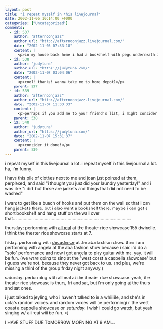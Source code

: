 ```yaml
---
layout: post
title: "i repeat myself in this livejournal"
date: 2002-11-06 10:14:00 +0000
categories: ["Uncategorized"]
comments:
  - id: 537
    author: "afternoonjazz"
    author_url: "http://afternoonjazz.livejournal.com/"
    date: "2002-11-06 07:33:18"
    content: |
      <p>in my house back home i had a bookshelf with pegs underneath it, purchased at home depot!</p>
  - id: 538
    author: "judytuna"
    author_url: "https://judytuna.com/"
    date: "2002-11-07 03:04:06"
    content: |
      <p>cool! thanks! wanna take me to home depot?</p>
    parent: 537
  - id: 539
    author: "afternoonjazz"
    author_url: "http://afternoonjazz.livejournal.com/"
    date: "2002-11-07 11:33:33"
    content: |
      <p>perhaps if you add me to your friend's list, i might consider it  ;c)</p>
    parent: 538
  - id: 540
    author: "judytuna"
    author_url: "https://judytuna.com/"
    date: "2002-11-07 15:31:37"
    content: |
      <p>consider it done!</p>
    parent: 539
---
```


i repeat myself in this livejournal a lot. i repeat myself in this livejournal a lot. ha, i'm funny.

i have this pile of clothes next to me and joan just pointed at them, perplexed, and said "i thought you just did your laundry yesterday!" and i was ilke "i did, but those are jackets and things that did not need to be washed" 

i want to get like a bunch of hooks and put them on the wall so that i can hang jackets there. but i also want a bookshelf there. maybe i can get a short bookshelf and hang stuff on the wall over that.................................................................................................

thursday: performing with [all real](www.allrealmusic.com) at the theater rice showcase 155 dwinelle. i think the theater rice showcase starts at 7. 

friday: performing with [decadence](decadence.berkeley.edu) at the aba fashion show. then i am performing with angela at the aba fashion show because i said i'd do a "solo" performance and now i got angela to play guitar with me. yay. it will be fun. 
    (we *were* going to sing at the "west coast a cappella showcase" but i guess we're not. because they never got back to us. and plus, we're missing a third of the group friday night anyway.) 

saturday: performing with all real at the theater rice showcase. yeah, the theater rice showcase is thurs, fri and sat, but i'm only going at the thurs and sat ones. 

i just talked to jeyling, who i haven't talked to in a whiiiiile, and she's in ucla's random voices. and random voices will be performingi n the west coast a cappella showcase on *saturday*. i wish i could go watch, but yeah singing w/ all real will be fun. =) 

I HAVE STUFF DUE TOMORROW MORNING AT 9 AM....